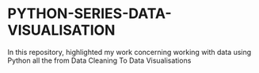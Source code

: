 # PYTHON-SERIES-DATA-VISUALISATION
In this repository, highlighted my work concerning working with data using Python all the from Data Cleaning To Data Visualisations
